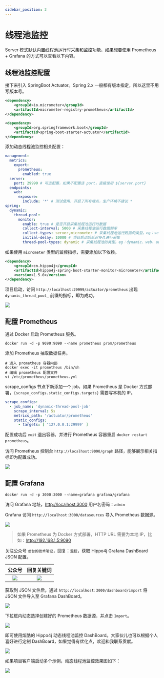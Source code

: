 ```yaml
---
sidebar_position: 2
---
```


# 线程池监控

Server 模式默认内置线程池运行时采集和监控功能，如果想要使用 Prometheus + Grafana 的方式可以查看以下内容。

## 线程池监控配置

接下来引入 SpringBoot Actuator。Spring 2.x 一般都有版本指定，所以这里不用写版本号。

```xml
<dependency>
    <groupId>io.micrometer</groupId>
    <artifactId>micrometer-registry-prometheus</artifactId>
</dependency>

<dependency>
    <groupId>org.springframework.boot</groupId>
    <artifactId>spring-boot-starter-actuator</artifactId>
</dependency>
```

添加动态线程池监控相关配置：

```yaml
management:
  metrics:
    export:
      prometheus:
        enabled: true
  server:
    port: 29999 # 可选配置，如果不配置该 port，直接使用 ${server.port}
  endpoints:
    web:
      exposure:
        include: '*' # 测试使用，开启了所有端点，生产环境不建议 *
spring:
  dynamic:
    thread-pool:
      monitor:
        enable: true # 是否开启采集线程池运行时数据
        collect-interval: 5000 # 采集线程池运行数据频率
        collect-types: server,micrometer # 采集线程池运行数据的类型。eg：server、micrometer。多个可以同时使用，默认 server
        initial-delay: 10000 # 项目启动后延迟多久进行采集
        thread-pool-types: dynamic # 采集线程池的类型。eg：dynamic、web、adapter。可任意配置，默认 dynamic
```

如果使用 `micrometer` 类型的监控指标，需要添加以下依赖。

```xml
<dependency>
    <groupId>cn.hippo4j</groupId>
    <artifactId>hippo4j-spring-boot-starter-monitor-micrometer</artifactId>
    <version>1.5.0</version>
</dependency>
```

项目启动，访问 `http://localhost:29999/actuator/prometheus` 出现 `dynamic_thread_pool_` 前缀的指标，即为成功。

![](https://oss.open8gu.com/image-20220912220401016.png)

## 配置 Prometheus

通过 Docker 启动 Prometheus 服务。

```shell
docker run -d -p 9090:9090 --name prometheus prom/prometheus
```

添加 Prometheus 抽取数据任务。

```shell
# 进入 prometheus 容器内部
docker exec -it prometheus /bin/sh
# 编辑 prometheus 配置文件
vi /etc/prometheus/prometheus.yml
```

scrape_configs 节点下新添加一个 job，如果 Prometheus 是 Docker 方式部署，`{scrape_configs.static_configs.targets}` 需要写本机的 IP。

```yaml
scrape_configs:
  - job_name: 'dynamic-thread-pool-job'
    scrape_interval: 5s
    metrics_path: '/actuator/prometheus'
    static_configs:
      - targets: [ '127.0.0.1:29999' ]
```

配置成功后 `exit` 退出容器，并进行 Prometheus 容器重启 `docker restart prometheus`。

访问 Prometheus 控制台 `http://localhost:9090/graph` 路径，能够展示相关指标即为配置成功。

![](https://oss.open8gu.com/image-20220912221237597.png)

## 配置 Grafana

```shell
docker run -d -p 3000:3000 --name=grafana grafana/grafana
```

访问 Grafana 地址，[http://localhost:3000](http://localhost:3000) 用户名密码：`admin`

Grafana 访问 `http://localhost:3000/datasources` 导入 Prometheus 数据源。

![](https://oss.open8gu.com/image-20220912221646866.png)

> 如果 Prometheus 为 Docker 方式部署，HTTP URL 需要为本地 IP，比如：http://192.168.1.5:9090

关注公众号 `龙台的技术笔记`，回复：`监控`，获取 Hippo4j Grafana DashBoard JSON 配置。

|                                                    公众号                                                    |                                                           回复关键词                                                           |
|:------------------------------------------------------------------------------------------------------------:|:-------------------------------------------------------------------------------------------------------------------------:|
| ![](https://oss.open8gu.com/43_65f6020ed111b6bb3808ec338576bd6b.png?x-oss-process=image/resize,h_300,w_400) | ![](https://oss.open8gu.com/image-20220327171957444.png?x-oss-process=image/resize,h_300,w_400) |

获取到 JSON 文件后，通过 `http://localhost:3000/dashboard/import` 将 JSON 文件导入至 Grafana DashBoard。

![](https://oss.open8gu.com/image-20220912225627272.png)

下拉框内动态选择创建好的 Prometheus 数据源，并点击 `Import`。

![](https://oss.open8gu.com/image-20220912225700200.png)

即可使用炫酷的 Hippo4j 动态线程池监控 DashBoard。大家伙儿也可以根据个人喜好进行定制 DashBoard，如果觉得有优化点，欢迎和我联系贡献。

![](https://oss.open8gu.com/image-20220912225813972.png)

如果项目客户端启动多个示例，动态线程池监控效果图如下：

![](https://oss.open8gu.com/20220814_hippo4j_monitor.jpg)
